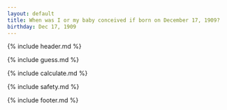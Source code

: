 ```yaml
---
layout: default
title: When was I or my baby conceived if born on December 17, 1909?
birthday: Dec 17, 1909
---
```


{% include header.md %}

{% include guess.md %}

{% include calculate.md %}

{% include safety.md %}

{% include footer.md %}



